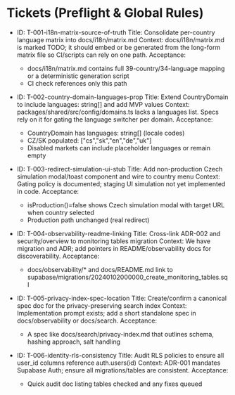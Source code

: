 # Tickets (Preflight & Global Rules)

- ID: T-001-i18n-matrix-source-of-truth
  Title: Consolidate per-country language matrix into docs/i18n/matrix.md
  Context: docs/i18n/matrix.md is marked TODO; it should embed or be generated from the long-form matrix file so CI/scripts can rely on one path.
  Acceptance:
  - docs/i18n/matrix.md contains full 39-country/34-language mapping or a deterministic generation script
  - CI check references only this path

- ID: T-002-country-domain-languages-prop
  Title: Extend CountryDomain to include languages: string[] and add MVP values
  Context: packages/shared/src/config/domains.ts lacks a languages list. Specs rely on it for gating the language switcher per domain.
  Acceptance:
  - CountryDomain has languages: string[] (locale codes)
  - CZ/SK populated: ["cs","sk","en","de","uk"]
  - Disabled markets can include placeholder languages or remain empty

- ID: T-003-redirect-simulation-ui-stub
  Title: Add non-production Czech simulation modal/toast component and wire to country menu
  Context: Gating policy is documented; staging UI simulation not yet implemented in code.
  Acceptance:
  - isProduction()=false shows Czech simulation modal with target URL when country selected
  - Production path unchanged (real redirect)

- ID: T-004-observability-readme-linking
  Title: Cross-link ADR-002 and security/overview to monitoring tables migration
  Context: We have migration and ADR; add pointers in README/observability docs for discoverability.
  Acceptance:
  - docs/observability/* and docs/README.md link to supabase/migrations/20240102000000_create_monitoring_tables.sql

- ID: T-005-privacy-index-spec-location
  Title: Create/confirm a canonical spec doc for the privacy-preserving search index
  Context: Implementation prompt exists; add a short standalone spec in docs/observability or docs/search.
  Acceptance:
  - A spec like docs/search/privacy-index.md that outlines schema, hashing approach, salt handling

- ID: T-006-identity-rls-consistency
  Title: Audit RLS policies to ensure all user_id columns reference auth.users(id)
  Context: ADR-001 mandates Supabase Auth; ensure all migrations/tables are consistent.
  Acceptance:
  - Quick audit doc listing tables checked and any fixes queued
